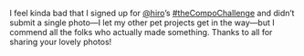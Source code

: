 I feel kinda bad that I signed up for <span class="h-card" translate="no">[@<span>hiro</span>](https://social.lol/@hiro)</span>’s [\#<span>theCompoChallenge</span>](https://social.lol/tags/theCompoChallenge) and didn’t submit a single photo—I let my other pet projects get in the way—but I commend all the folks who actually made something. Thanks to all for sharing your lovely photos!